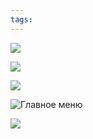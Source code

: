```yaml
---
tags:
---
```



**![](https://lh7-rt.googleusercontent.com/docsz/AD_4nXfAwgQ04iMOsOOCyyhKtrGfMuNXtILPTUG6D35pCixVc_K3Bpi_ydAox1Qxkf-IPAkN0s9wpwtFC95A33yHEhi5lg8cXmh5tjZoVR4FiR7pAj6FeeYQotHHYgBY7Y2x_WEXvOixag?key=1weHwzJIExviV21jOsxok0ij)**



**![](https://lh7-rt.googleusercontent.com/docsz/AD_4nXdFx0QlKuL1eVt3ir9gSBKQHS_FchWk_GMORPfpd8BNu3Er8u6On2BME9Ll5pE5WPkJbzKlrLHGHzA-R_yrpgmRJf27zc387GXYg4-WUmxIxc-j4aqLn6JW6F_WFXYO_KeSZDWQiQ?key=1weHwzJIExviV21jOsxok0ij)**



**![](https://lh7-rt.googleusercontent.com/docsz/AD_4nXcxvqT6QP74iF1HITAt996ce04PEfdSoOM7VCn7NpUxZie_YACCK7SDWLnQ7uQ5bvYvriNw1z9uNTrNTvFiYgSYhFor1P-TOCWppGyBEak1oLw43HuEsusrJw07lv29BGZ7weNU?key=1weHwzJIExviV21jOsxok0ij)**



![Главное меню](https://lh7-rt.googleusercontent.com/docsz/AD_4nXfodamYxfJ5jCl6NIv3O7VCnJDBl7JQZXvK8XMe0OkxcgDbpMNIwMcEECaDyH_L37T27KP9W-ByhCR_hjN-hTeVz6kUOcZOpff0fXPRElBCSXFVA4FSVz--kHRYCwQZQ7egLMnPRA?key=1weHwzJIExviV21jOsxok0ij)



![](https://lh7-rt.googleusercontent.com/docsz/AD_4nXefFFi4w5_iAexHfkXXH2oDqiLo4xxZ1Z0AO3uD9lzWUvo9mf6UI90lSal3OrBKNPGCE-MI1d3LI2lCfuEqsNykrZB0kjqxzK2Ur6ciCIE5ki4WsOFzN9LcyAS7l32eaNjaOPVY?key=1weHwzJIExviV21jOsxok0ij)